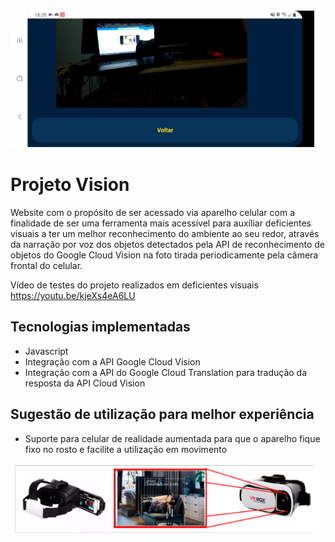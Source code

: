 ![Application Preview](docs/imagem_funcionamento.png)

# Projeto Vision

Website com o propósito de ser acessado via aparelho celular com a finalidade de ser uma ferramenta mais acessível para auxíliar deficientes visuais a ter um melhor reconhecimento do ambiente ao seu redor, através da 
narração por voz dos objetos detectados pela API de reconhecimento de objetos do Google Cloud Vision na foto tirada periodicamente pela câmera frontal do celular.

Vídeo de testes do projeto realizados em deficientes visuais
https://youtu.be/kjeXs4eA6LU

## Tecnologias implementadas

- Javascript
- Integração com a API Google Cloud Vision
- Integração com a API do Google Cloud Translation para tradução da resposta da API Cloud Vision


## Sugestão de utilização para melhor experiência

- Suporte para celular de realidade aumentada para que o aparelho fique fixo no rosto e facilite a utilização em movimento

![Application sugestion](docs/imagem_suporte.png)


